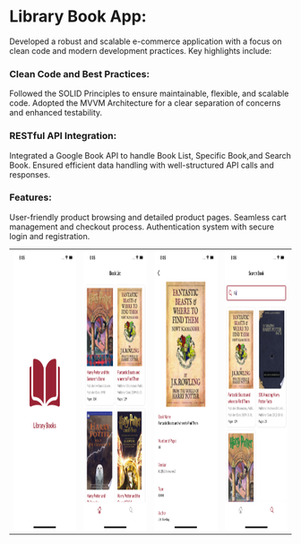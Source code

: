 # Library Book App:
Developed a robust and scalable e-commerce application with a focus on clean code and modern development practices. Key highlights include:
### Clean Code and Best Practices:
Followed the SOLID Principles to ensure maintainable, flexible, and scalable code.
Adopted the MVVM Architecture for a clear separation of concerns and enhanced testability.
### RESTful API Integration:
Integrated a Google Book API to handle Book List, Specific Book,and  Search Book.
Ensured efficient data handling with well-structured API calls and responses.
### Features:
User-friendly product browsing and detailed product pages. Seamless cart management and checkout process. Authentication system with secure login and registration.

<table>
  <tr>
    <td><img src="assets/images/splash.png" alt="ecommerce_api Splash Screen" width="250" height="500"></td>
    <td><img src="assets/images/book_list.png" alt="ecommerce_api Login Screen" width="250" height="500"></td>
    <td><img src="assets/images/specific_book.png" alt="ecommerce_api Home Screen" width="250" height="500"></td>
    <td><img src="assets/images/search_book.png" alt="ecommerce_api Specific Product Screen" width="250" height="500"></td>
  </tr>
</table>
